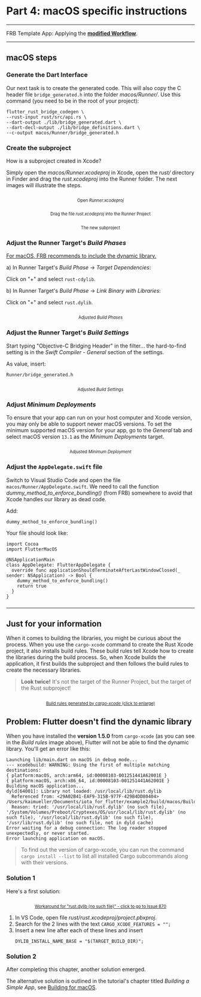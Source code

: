 # Part 4: macOS specific instructions

---

FRB Template App: Applying the **<a href="../frb-example-app">modified Workflow</a>**.

---

## macOS steps

### Generate the Dart Interface

Our next task is to create the generated code. This will also copy the C header file `bridge_generated.h` into the folder _macos/Runner/_. Use this command (you need to be in the root of your project):

```
flutter_rust_bridge_codegen \
--rust-input rust/src/api.rs \
--dart-output ./lib/bridge_generated.dart \
--dart-decl-output ./lib/bridge_definitions.dart \
--c-output macos/Runner/bridge_generated.h
```

### Create the subproject

How is a subproject created in Xcode?

Simply open the _macos/Runner.xcodeproj_ in Xcode, open the _rust/_ directory in Finder and drag the _rust.xcodeproj_ into the Runner folder. The next images will illustrate the steps.

<figure style="margin:0;">
<img src="/assets/macos_instructions/macos_1.jpg" alt=""><figcaption style="font-size: 0.8em;text-align:center;"><p>Open <i>Runner.xcodeproj</i></p></figcaption>
</figure>

<figure style="margin:0;">
<img src="/assets/macos_instructions/macos_2.jpg" alt=""><figcaption style="font-size: 0.8em;text-align:center;"><p>Drag the file <i>rust.xcodeproj</i> into the Runner Project</p></figcaption>
</figure>

<figure style="margin:0;">
<img src="/assets/macos_instructions/macos_3.jpg" alt=""><figcaption style="font-size: 0.8em;text-align:center;"><p>The new subproject</p></figcaption>
</figure>

### Adjust the Runner Target's _Build Phases_

<a href="https://cjycode.com/flutter_rust_bridge/integrate/ios_linking.html" target="_blank">For macOS, FRB recommends to include the dynamic library.</a>

a) In Runner Target's _Build Phase_ -> _Target Dependencies_:

Click on "+" and select `rust-cdylib`.

b) In Runner Target's _Build Phase_ -> _Link Binary with Libraries_:

Click on "+" and select `rust.dylib`.

<figure style="margin:0;">
<img src="/assets/macos_instructions/macos_4.jpg" alt=""><figcaption style="font-size: 0.8em;text-align:center;"><p>Adjusted <i>Build Phases</i></p></figcaption>
</figure>

### Adjust the Runner Target's _Build Settings_

Start typing "Objective-C Bridging Header" in the filter... the hard-to-find setting is in the _Swift Compiler - General_ section of the settings.

As value, insert:

```
Runner/bridge_generated.h
```

<figure style="margin:0;">
<img src="/assets/macos_instructions/macos_5.jpg" alt=""><figcaption style="font-size: 0.8em;text-align:center;"><p>Adjusted <i>Build Settings</i></p></figcaption>
</figure>

### Adjust _Minimum Deployments_

To ensure that your app can run on your host computer and Xcode version, you may only be able to support newer macOS versions. To set the minimum supported macOS version for your app, go to the _General_ tab and select macOS version `13.1` as the _Minimum Deployments_ target.

<figure style="margin:0;">
<img src="/assets/macos_instructions/macos_6.jpg" alt=""><figcaption style="font-size: 0.8em;text-align:center;"><p>Adjusted <i>Minimum Deployment</i></p></figcaption>
</figure>

### Adjust the `AppDelegate.swift` file

Switch to Visual Studio Code and open the file `macos/Runner/AppDelegate.swift`. We need to call the function _dummy_method_to_enforce_bundling()_ (from FRB) somewhere to avoid that Xcode handles our library as dead code.

Add:

```
dummy_method_to_enforce_bundling()
```

Your file should look like:

```
import Cocoa
import FlutterMacOS

@NSApplicationMain
class AppDelegate: FlutterAppDelegate {
  override func applicationShouldTerminateAfterLastWindowClosed(_ sender: NSApplication) -> Bool {
    dummy_method_to_enforce_bundling()
    return true
  }
}
```

###

---

## Just for your information

When it comes to building the libraries, you might be curious about the process. When you use the `cargo-xcode` command to create the Rust Xcode project, it also installs build rules. These build rules tell Xcode how to create the libraries during the build process. So, when Xcode builds the application, it first builds the subproject and then follows the build rules to create the necessary libraries.

> **Look twice!** It's not the target of the Runner Project, but the target of the Rust subproject!

<figure style="margin:0;">
<a href="/assets/xcode/macos_build-rules.jpg" target="_blank">
<img src="/assets/xcode/macos_build-rules.jpg" alt=""><figcaption style="font-size: 0.8em;text-align:center;"><p>Build rules generated by <i>cargo-xcode</i> (click to enlarge)</p></figcaption>
</a>
</figure>

## Problem: Flutter doesn't find the dynamic library

When you have installed the **version 1.5.0** from `cargo-xcode` (as you can see in the _Build rules_ image above), Flutter will not be able to find the dynamic library. You'll get an error like this:

```
Launching lib/main.dart on macOS in debug mode...
--- xcodebuild: WARNING: Using the first of multiple matching destinations:
{ platform:macOS, arch:arm64, id:00008103-001251441A62001E }
{ platform:macOS, arch:x86_64, id:00008103-001251441A62001E }
Building macOS application...
dyld[64001]: Library not loaded: /usr/local/lib/rust.dylib
  Referenced from: <29A02B41-EAF9-315B-977F-429B4DD80404> /Users/kaimueller/Documents/iota_for_flutter/example2/build/macos/Build/Products/Debug/example2.app/Contents/MacOS/example2
  Reason: tried: '/usr/local/lib/rust.dylib' (no such file), '/System/Volumes/Preboot/Cryptexes/OS/usr/local/lib/rust.dylib' (no such file), '/usr/local/lib/rust.dylib' (no such file), '/usr/lib/rust.dylib' (no such file, not in dyld cache)
Error waiting for a debug connection: The log reader stopped unexpectedly, or never started.
Error launching application on macOS.
```

> To find out the version of cargo-xcode, you can run the command
> `cargo install --list`
> to list all installed Cargo subcommands along with their versions.

### Solution 1

Here's a first solution:

<figure style="margin:0;">
<a style="width:50%" href="https://github.com/fzyzcjy/flutter_rust_bridge/issues/870" target="_blank">
<img src="/assets/dylib_workaround.jpg" alt=""><figcaption style="font-size: 0.8em;text-align:center;"><p>Workaround for "rust.dylib (no such file)" - click to go to Issue 870</p></figcaption>
</a>
</figure>

1. In VS Code, open file _rust/rust.xcodeproj/project.pbxproj_.
2. Search for the 2 lines with the text `CARGO_XCODE_FEATURES = "";`
3. Insert a new line after each of these lines and insert
   ```
   DYLIB_INSTALL_NAME_BASE = "$(TARGET_BUILD_DIR)";
   ```

### Solution 2

After completing this chapter, another solution emerged.

The alternative solution is outlined in the tutorial's chapter titled _Building a Simple App_, see [Building for macOS](../../../building-a-simple-app/building-for-macos.md).
